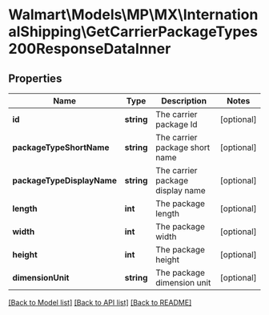# Walmart\Models\MP\MX\InternationalShipping\GetCarrierPackageTypes200ResponseDataInner

## Properties

Name | Type | Description | Notes
------------ | ------------- | ------------- | -------------
**id** | **string** | The carrier package Id | [optional]
**packageTypeShortName** | **string** | The carrier package short name | [optional]
**packageTypeDisplayName** | **string** | The carrier package display name | [optional]
**length** | **int** | The package length | [optional]
**width** | **int** | The package width | [optional]
**height** | **int** | The package height | [optional]
**dimensionUnit** | **string** | The package dimension unit | [optional]


[[Back to Model list]](./) [[Back to API list]](../../../../../README.md#supported-apis) [[Back to README]](../../../../../README.md)
